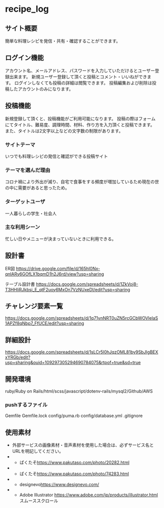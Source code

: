 # recipe_log

## サイト概要
簡単な料理レシピを発信・共有・確認することができます。
## ログイン機能
  アカウント名、メールアドレス、パスワードを入力していただけるとユーザー登録出来ます。
  新規ユーザー登録して頂くと投稿とコメント・いいねができます。
  ログインしなくても投稿の詳細は閲覧できます。
  投稿編集および削除は投稿したアカウントのみになります。

## 投稿機能
  新規登録して頂くと、投稿機能がご利用可能になります。
  投稿の際はフォームにてタイトル、難易度、調理時間、材料、作り方を入力頂くと投稿できます。
  また、タイトルは2文字以上などの文字数の制限があります。

### サイトテーマ
いつでも料理レシピの発信と確認ができる投稿サイト

### テーマを選んだ理由
コロナ禍により外出が減り、自宅で食事をする頻度が増加しているため現在の世の中に需要があると思ったため。

### ターゲットユーザ
一人暮らしの学生・社会人

### 主な利用シーン
忙しい日やメニューが決まっていないときに利用できる。

## 設計書
ER図 <https://drive.google.com/file/d/165hI0Nx-qnlARy6GOfLX1bqmD1h2J6rd/view?usp=sharing>

テーブル設計書 <https://docs.google.com/spreadsheets/d/1ZkVoj8-T3HHliRJkbsj_E_qtF2uoy6MxOn7VzNUxeDI/edit?usp=sharing>

## チャレンジ要素一覧
<https://docs.google.com/spreadsheets/d/1q71ynNRT0uZN5rcGCbWOVlelaS1APZf8qNbp7_FfUCE/edit?usp=sharing>

## 詳細設計
<https://docs.google.com/spreadsheets/d/1sLCr5l0hJqzOML81by9SbJIgBEXxYRGb/edit?usp=sharing&ouid=109297305294690784075&rtpof=true&sd=true>

## 開発環境
ruby/Ruby on Rails/html/scss/javascript/dotenv-rails/mysql2/Github/AWS

### pushするファイル
  Gemfile
  Gemfile.lock
  config/puma.rb
  config/database.yml
  .gitignore


## 使用素材
- 外部サービスの画像素材・音声素材を使用した場合は、必ずサービス名とURLを明記してください。
- - ぱくたそ<https://www.pakutaso.com/photo/20282.html>
- - ぱくたそ<https://www.pakutaso.com/photo/74283.html>
- - designevo<https://www.designevo.com/>
- - Adobe Illustrator <https://www.adobe.com/jp/products/illustrator.html> スムーススクロール